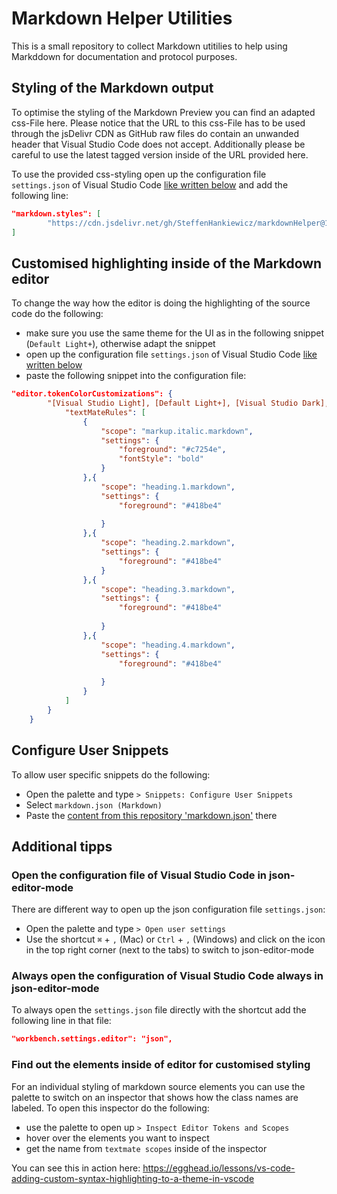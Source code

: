 # Markdown Helper Utilities
This is a small repository to collect Markdown utitilies to help using Markddown for documentation and protocol purposes.

## Styling of the Markdown output
To optimise the styling of the Markdown Preview you can find an adapted css-File here. Please notice that the URL to this css-File has to be used through the jsDelivr CDN as GitHub raw files do contain an unwanded header that Visual Studio Code does not accept. Additionally please be careful to use the latest tagged version inside of the URL provided here.

To use the provided css-styling open up the configuration file `settings.json` of Visual Studio Code [like written below](#open-the-configuration-file-of-visual-studio-code-in-json-editor-mode) and add the following line:

```json
"markdown.styles": [
        "https://cdn.jsdelivr.net/gh/SteffenHankiewicz/markdownHelper@1.5.0/markdown.css"
]
```

## Customised highlighting inside of the Markdown editor 
To change the way how the editor is doing the highlighting of the source code do the following:
- make sure you use the same theme for the UI as in the following snippet (`Default Light+`), otherwise adapt the snippet
- open up the configuration file `settings.json` of Visual Studio Code [like written below](#open-the-configuration-file-of-visual-studio-code-in-json-editor-mode)
- paste the following snippet into the configuration file:

```json
"editor.tokenColorCustomizations": {
        "[Visual Studio Light], [Default Light+], [Visual Studio Dark], [Default Dark+]": {
            "textMateRules": [
                {
                    "scope": "markup.italic.markdown",
                    "settings": {
                        "foreground": "#c7254e",
                        "fontStyle": "bold"
                    }
                },{
                    "scope": "heading.1.markdown",
                    "settings": {
                        "foreground": "#418be4"
                        
                    }
                },{
                    "scope": "heading.2.markdown",
                    "settings": {
                        "foreground": "#418be4"
                    }
                },{
                    "scope": "heading.3.markdown",
                    "settings": {
                        "foreground": "#418be4"
                        
                    }
                },{
                    "scope": "heading.4.markdown",
                    "settings": {
                        "foreground": "#418be4"
                        
                    }
                }
            ]
        }
    }
```

## Configure User Snippets
To allow user specific snippets do the following:
- Open the palette and type `> Snippets: Configure User Snippets`
- Select `markdown.json (Markdown)`
- Paste the [content from this repository 'markdown.json'](markdown.json) there


## Additional tipps

### Open the configuration file of Visual Studio Code in json-editor-mode
There are different way to open up the json configuration file `settings.json`:
- Open the palette and type `> Open user settings` 
- Use the shortcut `⌘` + `,` (Mac) or `Ctrl` + `,` (Windows) and click on the icon in the top right corner (next to the tabs) to switch to json-editor-mode


### Always open the configuration of Visual Studio Code always in json-editor-mode
To always open the `settings.json` file directly with the shortcut add the following line in that file:

```json
"workbench.settings.editor": "json",
```

### Find out the elements inside of editor for customised styling
For an individual styling of markdown source elements you can use the palette to switch on an inspector that shows how the class names are labeled. To open this inspector do the following:

- use the palette to open up `> Inspect Editor Tokens and Scopes` 
- hover over the elements you want to inspect
- get the name from `textmate scopes` inside of the inspector

You can see this in action here: https://egghead.io/lessons/vs-code-adding-custom-syntax-highlighting-to-a-theme-in-vscode
